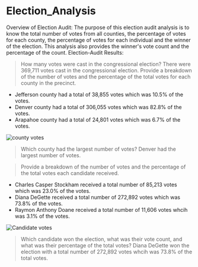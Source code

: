 # Election_Analysis
Overview of Election Audit:
  The purpose of this election audit analysis is to know the total number of votes from all counties, the percentage of votes for each county, the percentage of votes for each individual and the winner of the election. This analysis also provides the winner's vote count and the percentage of the count.
Election-Audit Results:
  > How many votes were cast in the congressional election?
  There were 369,711 votes cast in the congressional election.
  > Provide a breakdown of the number of votes and the percentage of the total votes for each county in the precinct.
 * Jefferson county had a total of 38,855 votes which was 10.5% of the votes.
 * Denver county had a total of 306,055 votes which was 82.8% of the votes.
 * Arapahoe county had a total of 24,801 votes which was 6.7% of the votes.


![county votes](https://user-images.githubusercontent.com/104453593/170395030-15523772-8ebf-42c2-9384-0f1d360af338.PNG)


 > Which county had the largest number of votes?
 Denver had the largest number of votes.
 
 > Provide a breakdown of the number of votes and the percentage of the total votes each candidate received.
 * Charles Casper Stockham received a total number of 85,213 votes which was 23.0% of the votes.
 * Diana DeGette received a total number of 272,892 votes which was 73.8% of the votes.
 * Raymon Anthony Doane received a total number of 11,606 votes whcih was 3.1% of the votes.
 
 
 ![Candidate votes](https://user-images.githubusercontent.com/104453593/170396094-e1dc08a9-b63c-453e-9b3c-cff738283aa7.PNG)

 
 
> Which candidate won the election, what was their vote count, and what was their percentage of the total votes?
Diana DeGette won the election with a total number of 272,892 votes whcih was 73.8% of the total votes. 
